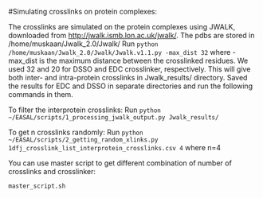 #Simulating crosslinks on protein complexes:

The crosslinks are simulated on the protein complexes using JWALK, downloaded from http://jwalk.ismb.lon.ac.uk/jwalk/. 
The pdbs are stored in /home/muskaan/Jwalk_2.0/Jwalk/
Run `python /home/muskaan/Jwalk_2.0/Jwalk/Jwalk.v1.1.py -max_dist 32` where -max_dist is the maximum distance between the crosslinked residues. We used 32 and 20 for DSSO and EDC crosslinker, respectively.
This will give both inter- and intra-protein crosslinks in Jwalk_results/ directory. Saved the results for EDC and DSSO in separate directories and run the following commands in them.

To filter the interprotein crosslinks:
Run `python ~/EASAL/scripts/1_processing_jwalk_output.py Jwalk_results/`

To get n crosslinks randomly:
Run `python ~/EASAL/scripts/2_getting_random_xlinks.py 1dfj_crosslink_list_interprotein_crosslinks.csv 4` where n=4

You can use master script to get different combination of number of crosslinks and crosslinker:
```
master_script.sh
```

